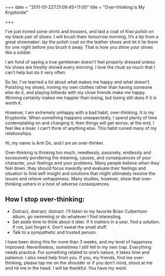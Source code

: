 +++
date = "2011-01-22T21:09:45+11:00"
title = "Over-thinking is My Kryptonite"

+++

I've just ironed some shirts and trousers, and laid a coat of Kiwi polish on my black pair of shoes. I will brush them tomorrow morning. It’s a tip from a great shoemaker: lay the polish coat on the leather shoes and let it lie there for one night before you brush it away. That is how you shine your shoes like a soldier.

I am fond of saying a true gentleman doesn’t feel properly dressed unless his shoes are freshly shined every morning. I love the ritual so much that I can’t help but do it very often.

So far, I've learned a lot about what makes me happy and what doesn’t. Polishing my shoes, ironing my own clothes rather than having someone else do it, and playing billiards with my close friends make me happy. Winning certainly makes me happier than losing, but losing still does if it is worth it.

However, I am extremely unhappy with a bad habit, over-thinking. It is my Kryptonite. When something happens unexpectedly, I spend plenty of time contemplating on and changing it; then things will get worse; at the end, I feel like a loser. I can’t think of anything else. This habit ruined many of my relationships.

Hi, my name is Anh Do, and I am an over-thinker.

Over-thinking is thinking too much, needlessly, passively, endlessly and excessively pondering the meaning, causes, and consequences of your character, your feelings and your problems. Many people believe when they feel down, they should focus inwardly and evaluate their feelings and situation to find self-insight and solutions that might ultimately resolve the issues and relieve unhappiness. Many studies, however, show that over-thinking ushers in a host of adverse consequences.

## How I stop over-thinking:
* Distract, distract, distract. I’ll listen to my favorite Brian Culbertson album, go swimming or do whatever I find interesting.
* Set aside time to think about it later. If it matters in a year, find a solution. If not, just forget it. Don’t sweat the small stuff.
* Talk to a sympathetic and trusted person.

I have been doing this for more than 3 weeks, and my level of happiness improved. Nevertheless, sometimes I still fell in my own trap. Everything needs practice. For something related to one’s nature, it takes time and patience. I also need help from you. If you, my friends, find me over-thinking, please tap me on the shoulder or if you don’t mind, shout at me and hit me in the head. I will be thankful. You have my word.
